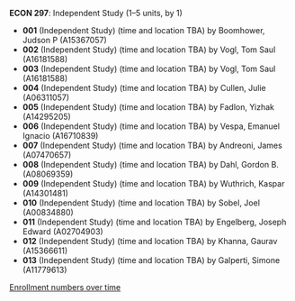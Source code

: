 **ECON 297**: Independent Study (1–5 units, by 1)

- **001** (Independent Study) (time and location TBA) by Boomhower, Judson P (A15367057)
- **002** (Independent Study) (time and location TBA) by Vogl, Tom Saul (A16181588)
- **003** (Independent Study) (time and location TBA) by Vogl, Tom Saul (A16181588)
- **004** (Independent Study) (time and location TBA) by Cullen, Julie (A06311057)
- **005** (Independent Study) (time and location TBA) by Fadlon, Yizhak (A14295205)
- **006** (Independent Study) (time and location TBA) by Vespa, Emanuel Ignacio (A16710839)
- **007** (Independent Study) (time and location TBA) by Andreoni, James (A07470657)
- **008** (Independent Study) (time and location TBA) by Dahl, Gordon B. (A08069359)
- **009** (Independent Study) (time and location TBA) by Wuthrich, Kaspar (A14301481)
- **010** (Independent Study) (time and location TBA) by Sobel, Joel (A00834880)
- **011** (Independent Study) (time and location TBA) by Engelberg, Joseph Edward (A02704903)
- **012** (Independent Study) (time and location TBA) by Khanna, Gaurav (A15366611)
- **013** (Independent Study) (time and location TBA) by Galperti, Simone (A11779613)

[Enrollment numbers over time](./ECON297.tsv)
